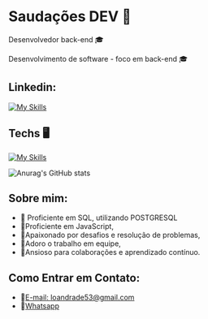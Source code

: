  # Saudações DEV :tada:

 Desenvolvedor back-end :mortar_board:

 Desenvolvimento de software - foco em back-end :mortar_board:

## Linkedin:
[![My Skills](https://skillicons.dev/icons?i=linkedin)](https://www.linkedin.com/in/l%C3%A9o-cardoso-de-andrade-814988251/) 


## Techs  :desktop_computer:

[![My Skills](https://skillicons.dev/icons?i=html,js,ts,nodejs,supabase,postgres,git)](https://skillicons.dev)

![Anurag's GitHub stats](https://github-readme-stats.vercel.app/api?username=anuraghazra&theme=dark&show_icons=true)


## Sobre mim: 

- :pushpin: Proficiente em SQL, utilizando POSTGRESQL
- :pushpin:Proficiente em JavaScript,
- :pushpin:Apaixonado por desafios e resolução de problemas,
- :pushpin:Adoro o trabalho em equipe,
- :pushpin:Ansioso para colaborações e aprendizado contínuo.




## Como Entrar em Contato: 

- :email:[E-mail: loandrade53@gmail.com](mailto:loandrade53@gmail.com)
- 	:calling:[Whatsapp](https://wa.me/5521980652513)



<!--
**LeooAndrade/LeooAndrade** is a ✨ _special_ ✨ repository because its `README.md` (this file) appears on your GitHub profile.

Here are some ideas to get you started:

- 🔭 I’m currently working on ...
- 🌱 I’m currently learning ...
- 👯 I’m looking to collaborate on ...
- 🤔 I’m looking for help with ...
- 💬 Ask me about ...
- 📫 How to reach me: ...
- 😄 Pronouns: ...
- ⚡ Fun fact: ...
-->
